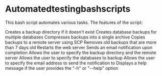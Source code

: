 # Automatedtestingbashscripts
This bash  script automates various tasks.
The features of the  script:

Creates a backup directory if it doesn't exist
Creates database backups for multiple databases
Compresses backups into a single archive
Copies backups to a remote server using SCP
Removes old backups that are more than 7 days old
Restarts the web server
Sends an email notification upon completion
Allows the user to specify the backup directory and the remote server
Allows the user to specify the databases to backup
Allows the user to specify the email address to send the notification to
Displays a help message if the user provides the "-h" or "--help" option
